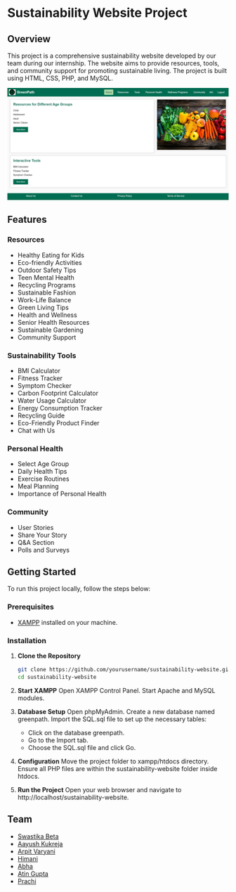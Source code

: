 # Sustainability Website Project

## Overview

This project is a comprehensive sustainability website developed by our team during our internship. The website aims to provide resources, tools, and community support for promoting sustainable living. The project is built using HTML, CSS, PHP, and MySQL.

![Home page](https://github.com/Aayush6377/Summer-Internship-2/blob/main/GreenPath/img/home.png)

## Features

### Resources
- Healthy Eating for Kids
- Eco-friendly Activities
- Outdoor Safety Tips
- Teen Mental Health
- Recycling Programs
- Sustainable Fashion
- Work-Life Balance
- Green Living Tips
- Health and Wellness
- Senior Health Resources
- Sustainable Gardening
- Community Support

### Sustainability Tools
- BMI Calculator
- Fitness Tracker
- Symptom Checker
- Carbon Footprint Calculator
- Water Usage Calculator
- Energy Consumption Tracker
- Recycling Guide
- Eco-Friendly Product Finder
- Chat with Us

### Personal Health
- Select Age Group
- Daily Health Tips
- Exercise Routines
- Meal Planning
- Importance of Personal Health

### Community
- User Stories
- Share Your Story
- Q&A Section
- Polls and Surveys

## Getting Started

To run this project locally, follow the steps below:

### Prerequisites

- [XAMPP](https://www.apachefriends.org/index.html) installed on your machine.

### Installation

1. **Clone the Repository**
   ```bash
   git clone https://github.com/yourusername/sustainability-website.git
   cd sustainability-website

2. **Start XAMPP**
   Open XAMPP Control Panel.
   Start Apache and MySQL modules.

3. **Database Setup**
    Open phpMyAdmin.
    Create a new database named greenpath.
    Import the SQL.sql file to set up the necessary tables:
    - Click on the database greenpath.
    - Go to the Import tab.
    - Choose the SQL.sql file and click Go.

4. **Configuration**
    Move the project folder to xampp/htdocs directory.
    Ensure all PHP files are within the sustainability-website folder inside htdocs.

5. **Run the Project**
    Open your web browser and navigate to http://localhost/sustainability-website.

## Team

- [Swastika Beta](https://github.com/Swastika7883)
- [Aayush Kukreja](https://github.com/Aayush6377)
- [Arpit Varyani](https://github.com/arpit7617)
- [Himani](https://github.com/himaani22)
- [Abha](https://github.com/AbhaJimmy)
- [Atin Gupta](https://github.com/atin04)
- [Prachi](https://github.com/prachi706)
   
